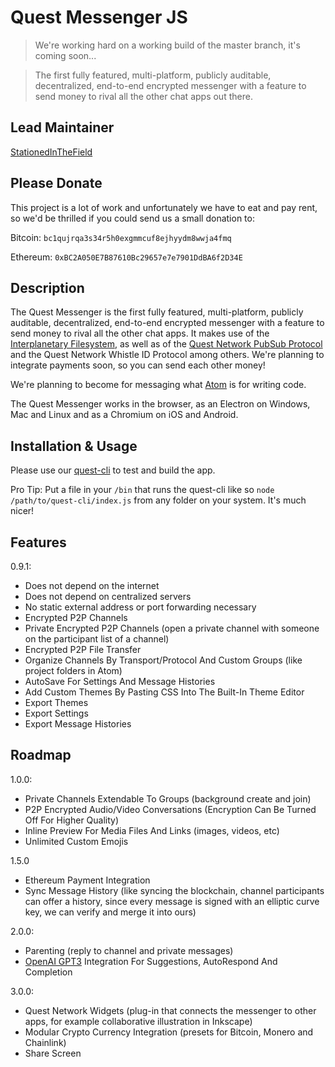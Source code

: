 # Quest Messenger JS
> We're working hard on a working build of the master branch, it's coming soon...

> The first fully featured, multi-platform, publicly auditable, decentralized, end-to-end encrypted messenger with a feature to send money to rival all the other chat apps out there.

## Lead Maintainer

[StationedInTheField](https://github.com/StationedInTheField)

## Please Donate
This project is a lot of work and unfortunately we have to eat and pay rent, so we'd be thrilled if you could send us a small donation to:

Bitcoin:
`bc1qujrqa3s34r5h0exgmmcuf8ejhyydm8wwja4fmq`

Ethereum:
`0xBC2A050E7B87610Bc29657e7e7901DdBA6f2D34E`

## Description

The Quest Messenger is the first fully featured, multi-platform, publicly auditable, decentralized, end-to-end encrypted messenger with a feature to send money to rival all the other chat apps. It makes use of the [Interplanetary Filesystem](https://ipfs.io), as well as of the [Quest Network PubSub Protocol](https://github.com/QuestNetwork/quest-pubsub-js) and the Quest Network Whistle ID Protocol among others. We're planning to integrate payments soon, so you can send each other money!

We're planning to become for messaging what [Atom](https://atom.io) is for writing code.

The Quest Messenger works in the browser, as an Electron on Windows, Mac and Linux and as a Chromium on iOS and Android.

## Installation & Usage

Please use our [quest-cli](https://github.com/QuestNetwork/quest-cli) to test and build the app.

Pro Tip: Put a file in your `/bin` that runs the quest-cli like so `node /path/to/quest-cli/index.js` from any folder on your system. It's much nicer!

## Features

0.9.1:
- Does not depend on the internet
- Does not depend on centralized servers
- No static external address or port forwarding necessary
- Encrypted P2P Channels 
- Private Encrypted P2P Channels (open a private channel with someone on the participant list of a channel)
- Encrypted P2P File Transfer 
- Organize Channels By Transport/Protocol And Custom Groups (like project folders in Atom)
- AutoSave For Settings And Message Histories
- Add Custom Themes By Pasting CSS Into The Built-In Theme Editor
- Export Themes 
- Export Settings
- Export Message Histories

## Roadmap

1.0.0:
- Private Channels Extendable To Groups (background create and join)
- P2P Encrypted Audio/Video Conversations (Encryption Can Be Turned Off For Higher Quality)
- Inline Preview For Media Files And Links (images, videos, etc)
- Unlimited Custom Emojis

1.5.0
- Ethereum Payment Integration
- Sync Message History (like syncing the blockchain, channel participants can offer a history, since every message is signed with an elliptic curve key, we can verify and merge it into ours)

2.0.0:
- Parenting (reply to channel and private messages)
- [OpenAI GPT3](https://en.wikipedia.org/wiki/GPT-3) Integration For Suggestions, AutoRespond And Completion

3.0.0:
- Quest Network Widgets (plug-in that connects the messenger to other apps, for example collaborative illustration in Inkscape)
- Modular Crypto Currency Integration (presets for Bitcoin, Monero and Chainlink)
- Share Screen
